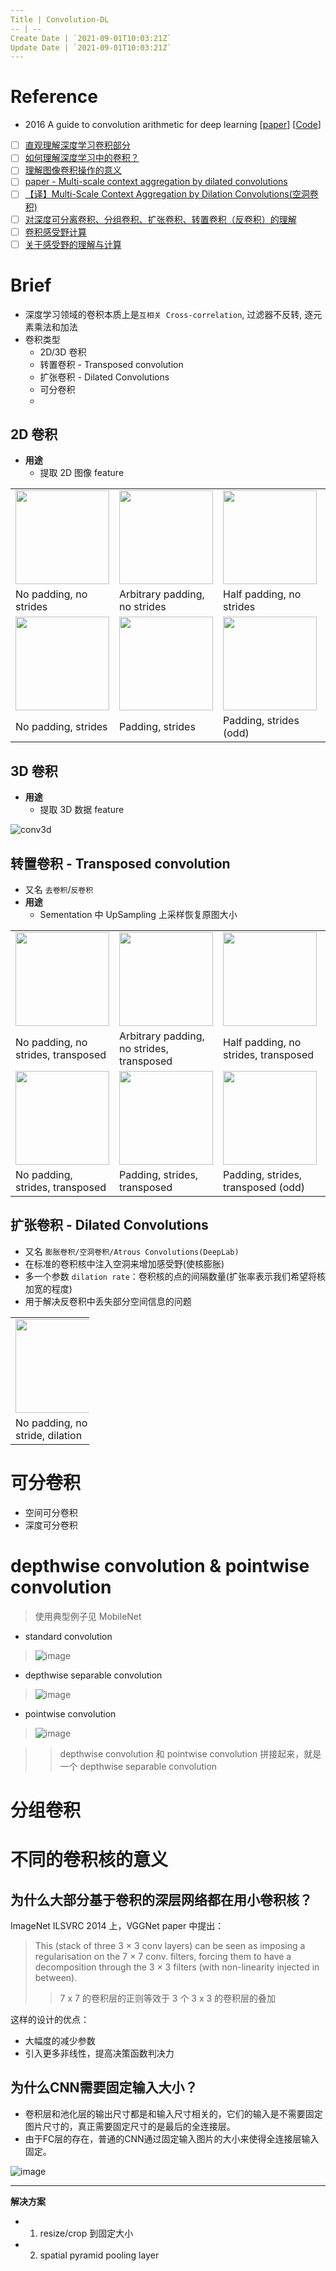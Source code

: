 ```yaml
---
Title | Convolution-DL
-- | --
Create Date | `2021-09-01T10:03:21Z`
Update Date | `2021-09-01T10:03:21Z`
---
```

# Reference
- 2016 A guide to convolution arithmetic for deep learning [[paper](https://arxiv.org/abs/1603.07285)] [[Code](https://github.com/vdumoulin/conv_arithmetic)]
- [ ] [直观理解深度学习卷积部分](https://www.leiphone.com/news/201807/RQ4sBWYqLkGV4ZAW.html)
- [ ] [如何理解深度学习中的卷积？](https://blog.csdn.net/jzrita/article/details/79242004)
- [ ] [理解图像卷积操作的意义](https://blog.csdn.net/chaipp0607/article/details/72236892?locationNum=9&fps=1)
- [ ] [paper - Multi-scale context aggregation by dilated convolutions](https://arxiv.org/pdf/1511.07122.pdf)
- [ ] [【译】Multi-Scale Context Aggregation by Dilation Convolutions(空洞卷积)](https://blog.csdn.net/qq_21167623/article/details/80923537)
- [ ] [对深度可分离卷积、分组卷积、扩张卷积、转置卷积（反卷积）的理解](https://www.cnblogs.com/marsggbo/p/9737991.html)
- [ ] [卷积感受野计算](https://www.cnblogs.com/makefile/p/receptive-field.html)
- [ ] [关于感受野的理解与计算](https://www.jianshu.com/p/9997c6f5c01e)

# Brief
- 深度学习领域的卷积本质上是`互相关 Cross-correlation`, 过滤器不反转, 逐元素乘法和加法
- 卷积类型
  - 2D/3D 卷积
  - 转置卷积 - Transposed convolution
  - 扩张卷积 - Dilated Convolutions
  - 可分卷积
  - 
##  2D 卷积 
- **用途**
  - 提取 2D 图像 feature

<table style="width:100%; table-layout:fixed;">
  <tr>
    <td><img width="150px" src="https://raw.githubusercontent.com/junxnone/conv_arithmetic/master/gif/no_padding_no_strides.gif"></td>
    <td><img width="150px" src="https://raw.githubusercontent.com/junxnone/conv_arithmetic/master/gif/arbitrary_padding_no_strides.gif"></td>
    <td><img width="150px" src="https://raw.githubusercontent.com/junxnone/conv_arithmetic/master/gif/same_padding_no_strides.gif"></td>
    <td><img width="150px" src="https://raw.githubusercontent.com/junxnone/conv_arithmetic/master/gif/full_padding_no_strides.gif"></td>
  </tr>
  <tr>
    <td>No padding, no strides</td>
    <td>Arbitrary padding, no strides</td>
    <td>Half padding, no strides</td>
    <td>Full padding, no strides</td>
  </tr>
  <tr>
    <td><img width="150px" src="https://raw.githubusercontent.com/junxnone/conv_arithmetic/master/gif/no_padding_strides.gif"></td>
    <td><img width="150px" src="https://raw.githubusercontent.com/junxnone/conv_arithmetic/master/gif/padding_strides.gif"></td>
    <td><img width="150px" src="https://raw.githubusercontent.com/junxnone/conv_arithmetic/master/gif/padding_strides_odd.gif"></td>
    <td></td>
  </tr>
  <tr>
    <td>No padding, strides</td>
    <td>Padding, strides</td>
    <td>Padding, strides (odd)</td>
    <td></td>
  </tr>
</table>

## 3D 卷积
- **用途**
  - 提取 3D 数据 feature

![conv3d](https://user-images.githubusercontent.com/2216970/131626307-c5619328-7718-4eab-aa68-d0db5ec69ab7.gif)

## 转置卷积  - Transposed convolution
- 又名 `去卷积`/`反卷积`
- **用途**
  - Sementation 中 UpSampling 上采样恢复原图大小

<table style="width:100%; table-layout:fixed;">
  <tr>
    <td><img width="150px" src="https://raw.githubusercontent.com/junxnone/conv_arithmetic/master/gif/no_padding_no_strides_transposed.gif"></td>
    <td><img width="150px" src="https://raw.githubusercontent.com/junxnone/conv_arithmetic/master/gif/arbitrary_padding_no_strides_transposed.gif"></td>
    <td><img width="150px" src="https://raw.githubusercontent.com/junxnone/conv_arithmetic/master/gif/same_padding_no_strides_transposed.gif"></td>
    <td><img width="150px" src="https://raw.githubusercontent.com/junxnone/conv_arithmetic/master/gif/full_padding_no_strides_transposed.gif"></td>
  </tr>
  <tr>
    <td>No padding, no strides, transposed</td>
    <td>Arbitrary padding, no strides, transposed</td>
    <td>Half padding, no strides, transposed</td>
    <td>Full padding, no strides, transposed</td>
  </tr>
  <tr>
    <td><img width="150px" src="https://raw.githubusercontent.com/junxnone/conv_arithmetic/master/gif/no_padding_strides_transposed.gif"></td>
    <td><img width="150px" src="https://raw.githubusercontent.com/junxnone/conv_arithmetic/master/gif/padding_strides_transposed.gif"></td>
    <td><img width="150px" src="https://raw.githubusercontent.com/junxnone/conv_arithmetic/master/gif/padding_strides_odd_transposed.gif"></td>
    <td></td>
  </tr>
  <tr>
    <td>No padding, strides, transposed</td>
    <td>Padding, strides, transposed</td>
    <td>Padding, strides, transposed (odd)</td>
    <td></td>
  </tr>
</table>

## 扩张卷积 - Dilated Convolutions
- 又名 `膨胀卷积/空洞卷积/Atrous Convolutions(DeepLab)`
- 在标准的卷积核中注入空洞来增加感受野(使核膨胀)
- 多一个参数 `dilation rate`：卷积核的点的间隔数量(扩张率表示我们希望将核加宽的程度)
- 用于解决反卷积中丢失部分空间信息的问题

<table style="width:25%"; table-layout:fixed;>
  <tr>
    <td><img width="150px" src="https://raw.githubusercontent.com/junxnone/conv_arithmetic/master/gif/dilation.gif"></td>
  </tr>
  <tr>
    <td>No padding, no stride, dilation</td>
  </tr>
</table>

# 可分卷积
- 空间可分卷积
- 深度可分卷积

# depthwise convolution & pointwise convolution 
> 使用典型例子见 MobileNet

- standard convolution
> ![image](https://user-images.githubusercontent.com/2216970/59370080-5bf4bf80-8d74-11e9-958b-e5346b0f14c3.png)
- depthwise separable convolution 
> ![image](https://user-images.githubusercontent.com/2216970/59370092-61eaa080-8d74-11e9-8196-0bc36c4a54dc.png)
- pointwise convolution
> ![image](https://user-images.githubusercontent.com/2216970/59370105-67e08180-8d74-11e9-9ee0-c20f865cd352.png)

>> depthwise convolution 和 pointwise convolution 拼接起来，就是一个 depthwise separable convolution

# 分组卷积



# 不同的卷积核的意义

## 为什么大部分基于卷积的深层网络都在用小卷积核？

ImageNet ILSVRC 2014 上，VGGNet paper 中提出：
> This (stack of three 3 × 3 conv layers) can be seen as imposing a regularisation on the 7 × 7 conv. filters, forcing them to have a decomposition through the 3 × 3 filters (with non-linearity injected in between).
>> 7 x 7 的卷积层的正则等效于 3 个 3 x 3 的卷积层的叠加

这样的设计的优点：
- 大幅度的减少参数
- 引入更多非线性，提高决策函数判决力

## 为什么CNN需要固定输入大小？
- 卷积层和池化层的输出尺寸都是和输入尺寸相关的，它们的输入是不需要固定图片尺寸的，真正需要固定尺寸的是最后的全连接层。
- 由于FC层的存在，普通的CNN通过固定输入图片的大小来使得全连接层输入固定。

![image](https://user-images.githubusercontent.com/2216970/69900942-090bd480-13b5-11ea-8318-f136f2d194ae.png)

---
**解决方案**
- 1. resize/crop 到固定大小
- 2. spatial pyramid pooling layer



